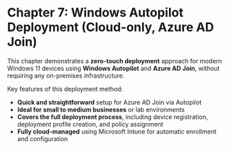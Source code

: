 # Chapter 7: Windows Autopilot Deployment (Cloud-only, Azure AD Join)

This chapter demonstrates a **zero-touch deployment** approach for modern Windows 11 devices using **Windows Autopilot** and **Azure AD Join**, without requiring any on-premises infrastructure.

Key features of this deployment method:

- **Quick and straightforward** setup for Azure AD Join via Autopilot
- **Ideal for small to medium businesses** or lab environments
- **Covers the full deployment process**, including device registration, deployment profile creation, and policy assignment
- **Fully cloud-managed** using Microsoft Intune for automatic enrollment and configuration


